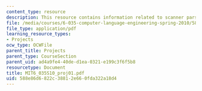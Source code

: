 ```yaml
---
content_type: resource
description: This resource contains information related to scanner parser project.
file: /media/courses/6-035-computer-language-engineering-spring-2010/588e86d6822c38812e660fda322a18d4_MIT6_035S10_proj01.pdf
file_type: application/pdf
learning_resource_types:
- Projects
ocw_type: OCWFile
parent_title: Projects
parent_type: CourseSection
parent_uid: ad4a9fe4-40de-d1ea-0321-e199c3f6f5b8
resourcetype: Document
title: MIT6_035S10_proj01.pdf
uid: 588e86d6-822c-3881-2e66-0fda322a18d4
---
```

